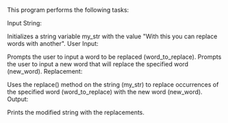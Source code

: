 This program performs the following tasks:

Input String:

Initializes a string variable my_str with the value "With this you can replace words with another".
User Input:

Prompts the user to input a word to be replaced (word_to_replace).
Prompts the user to input a new word that will replace the specified word (new_word).
Replacement:

Uses the replace() method on the string (my_str) to replace occurrences of the specified word (word_to_replace) with the new word (new_word).
Output:

Prints the modified string with the replacements.